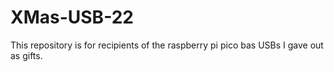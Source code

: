 # XMas-USB-22
This repository is for recipients of the raspberry pi pico bas USBs I gave out as gifts. 
